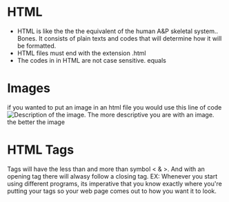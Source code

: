 # HTML
+ HTML is like the the the equivalent of the human A&P skeletal system.. Bones. It consists of plain texts and codes that will determine how it will be formatted.
+ HTML files must end with the extension .html
+ The codes in in HTML are not case sensitive. <BODY> equals <body>

# Images
if you wanted to put an image in an html file you would use this line of code <img src="Image_Adress" alt="Description of the image">. The more descriptive you are with an image. the better the image

# HTML Tags
Tags will have the less than and more than symbol < & >. And with an opening tag there will alwasy follow a closing tag. EX: <HTML> </HTML>
Whenever you start using different programs, its imperative that you know exactly where you're putting your tags so your web page comes out to how you want it to look.

